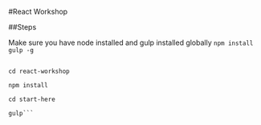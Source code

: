 #React Workshop

##Steps

Make sure you have node installed and gulp installed globally
`npm install gulp -g`

```git clone https://github.com/mattfairley/react-workshop.git

cd react-workshop

npm install

cd start-here

gulp```
